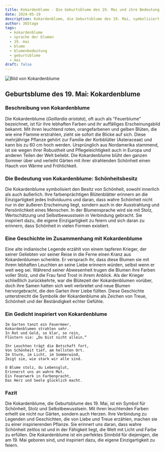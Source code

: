 ```yaml
---
title: Kokardenblume - Die Geburtsblume des 19. Mai und ihre Bedeutung
date: 2024-05-19
description: Kokardenblume, die Geburtsblume des 19. Mai, symbolisiert Schönheitsbesitz. Erfahre mehr über ihre Geschichte, Bedeutung und Symbolik in der Sprache der Blumen.
author: 365tage
tags:
  - kokardenblume
  - sprache der blumen
  - 19. mai
  - blume
  - blumenbedeutung
  - geburtsblume
  - mai
draft: false
---
```


![Bild von Kokardenblume](https://cdn.pixabay.com/photo/2014/12/05/01/21/gaillardia-557400_1280.jpg#center)


## Geburtsblume des 19. Mai: Kokardenblume

### Beschreibung von Kokardenblume

Die Kokardenblume (_Gaillardia aristata_), oft auch als "Feuerblume" bezeichnet, ist für ihre lebhaften Farben und ihr auffälliges Erscheinungsbild bekannt. Mit ihren leuchtend roten, orangefarbenen und gelben Blüten, die wie eine Flamme erstrahlen, zieht sie sofort die Blicke auf sich. Diese mehrjährige Pflanze gehört zur Familie der Korbblütler (Asteraceae) und kann bis zu 60 cm hoch werden. Ursprünglich aus Nordamerika stammend, ist sie wegen ihrer Robustheit und Pflegeleichtigkeit auch in Europa und anderen Teilen der Welt beliebt. Die Kokardenblume blüht den ganzen Sommer über und verleiht Gärten mit ihrer strahlenden Schönheit einen Hauch von Wärme und Fröhlichkeit.

### Die Bedeutung von Kokardenblume: Schönheitsbesitz

Die Kokardenblume symbolisiert den Besitz von Schönheit, sowohl innerlich als auch äußerlich. Ihre farbenprächtigen Blütenblätter erinnern an die Einzigartigkeit jedes Individuums und daran, dass wahre Schönheit nicht nur in der äußeren Erscheinung liegt, sondern auch in der Ausstrahlung und Persönlichkeit eines Menschen. In der Blumensprache wird sie mit Stolz, Wertschätzung und Selbstbewusstsein in Verbindung gebracht. Sie inspiriert dazu, die eigene Einzigartigkeit zu feiern und sich daran zu erinnern, dass Schönheit in vielen Formen existiert.

### Eine Geschichte im Zusammenhang mit Kokardenblume

Eine alte indianische Legende erzählt von einem tapferen Krieger, der seiner Geliebten vor seiner Reise in die Ferne einen Kranz aus Kokardenblumen schenkte. Er versprach ihr, dass diese Blumen sie mit ihrem lebhaften Leuchten an seine Liebe erinnern würden, selbst wenn er weit weg sei. Während seiner Abwesenheit trugen die Blumen ihre Farben voller Stolz, und die Frau fand Trost in ihrem Anblick. Als der Krieger schließlich zurückkehrte, war die Blütezeit der Kokardenblumen vorüber, doch ihre Samen hatten sich weit verbreitet und neue Blumen hervorgebracht, die den Garten ihrer Liebe füllten. Diese Geschichte unterstreicht die Symbolik der Kokardenblume als Zeichen von Treue, Schönheit und der Beständigkeit echter Gefühle.

### Ein Gedicht inspiriert von Kokardenblume

```
Im Garten tanzt ein Feuermeer,  
Kokardenblumen strahlen sehr.  
In Rot und Gold, so klar, so rein,  
Flüstern sie: „Du bist nicht allein.“  

Ihr Leuchten trägt die Botschaft fort,  
Von Schönheit tief, am hellsten Ort.  
Im Sturm, im Licht, im Sommerwind,  
Zeigt sie, wie stark wir alle sind.  

O Blume stolz, du Lebensglut,  
Erinnerst uns an wahre Mut.  
Ein Feuerwerk in Farbenpracht,  
Das Herz und Seele glücklich macht.  
```

### Fazit

Die Kokardenblume, die Geburtsblume des 19. Mai, ist ein Symbol für Schönheit, Stolz und Selbstbewusstsein. Mit ihren leuchtenden Farben erhellt sie nicht nur Gärten, sondern auch Herzen. Ihre Verbindung zu Legenden und Geschichten, die von Liebe und Treue erzählen, machen sie zu einer inspirierenden Pflanze. Sie erinnert uns daran, dass wahre Schönheit zeitlos ist und in der Fähigkeit liegt, die Welt mit Licht und Farbe zu erfüllen. Die Kokardenblume ist ein perfektes Sinnbild für diejenigen, die am 19. Mai geboren sind, und inspiriert dazu, die eigene Einzigartigkeit zu feiern.
